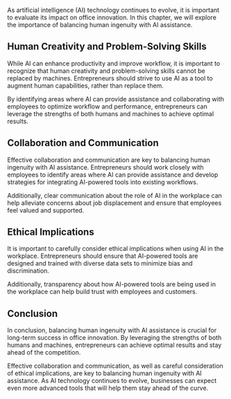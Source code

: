 
As artificial intelligence (AI) technology continues to evolve, it is important to evaluate its impact on office innovation. In this chapter, we will explore the importance of balancing human ingenuity with AI assistance.

Human Creativity and Problem-Solving Skills
-------------------------------------------

While AI can enhance productivity and improve workflow, it is important to recognize that human creativity and problem-solving skills cannot be replaced by machines. Entrepreneurs should strive to use AI as a tool to augment human capabilities, rather than replace them.

By identifying areas where AI can provide assistance and collaborating with employees to optimize workflow and performance, entrepreneurs can leverage the strengths of both humans and machines to achieve optimal results.

Collaboration and Communication
-------------------------------

Effective collaboration and communication are key to balancing human ingenuity with AI assistance. Entrepreneurs should work closely with employees to identify areas where AI can provide assistance and develop strategies for integrating AI-powered tools into existing workflows.

Additionally, clear communication about the role of AI in the workplace can help alleviate concerns about job displacement and ensure that employees feel valued and supported.

Ethical Implications
--------------------

It is important to carefully consider ethical implications when using AI in the workplace. Entrepreneurs should ensure that AI-powered tools are designed and trained with diverse data sets to minimize bias and discrimination.

Additionally, transparency about how AI-powered tools are being used in the workplace can help build trust with employees and customers.

Conclusion
----------

In conclusion, balancing human ingenuity with AI assistance is crucial for long-term success in office innovation. By leveraging the strengths of both humans and machines, entrepreneurs can achieve optimal results and stay ahead of the competition.

Effective collaboration and communication, as well as careful consideration of ethical implications, are key to balancing human ingenuity with AI assistance. As AI technology continues to evolve, businesses can expect even more advanced tools that will help them stay ahead of the curve.
